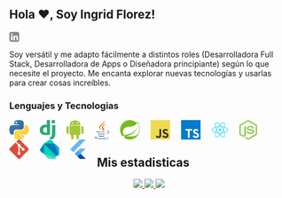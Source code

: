 ## Hola ❤️, Soy Ingrid Florez!

<a href='https://www.linkedin.com/in/ingrid-florez/'><img align='center' alt="linkedin" src="/assets/linkedin.svg" height='18px' style='margin-right: 10px;' /></a>


Soy versátil y me adapto fácilmente a distintos roles (Desarrolladora Full Stack, Desarrolladora de Apps o Diseñadora principiante) según lo que necesite el proyecto. Me encanta explorar nuevas tecnologías y usarlas para crear cosas increíbles.


### Lenguajes y Tecnologias

<a href="https://www.python.org" target="_blank"><img align="left" alt="Python" height ="35px" src="/assets/icons/python-5.svg" style='margin-right: 20px;' ></a>

<a href="https://developer.android.com" target="_blank"> <img align="left" alt="Android" height ="35px" src="/assets/icons/django.svg" style='margin-right: 20px;'> </a>

<a href="https://developer.android.com" target="_blank"> <img align="left" alt="Android" height ="35px" src="/assets/icons/android-6.svg" style='margin-right: 20px;'> </a>

<a href="https://www.java.com" target="_blank"><img align="left" alt="Java" height ="35px" src="/assets/icons/java-14.svg" style='margin-right: 20px;' ></a>

<a href="https://git-scm.com/" target="_blank"> <img src="/assets/icons/spring-3.svg" align="left" alt="git" height='35px' style='margin-right: 20px;'/> </a>

<a href="https://developer.mozilla.org/en-US/docs/Web/JavaScript" target="_blank"> <img align="left" alt="JavaScript" height ="35px"  src="/assets/icons/logo-javascript.svg" style='margin-right: 20px;'> </a>

<a href="https://www.typescriptlang.org/" target="_blank"><img align="left" alt="Typescirpt" height ="35px" src="/assets/icons/typescript.svg" style='margin-right: 20px;'></a>

<a href="https://reactjs.org/" target="_blank"> <img align="left" alt="React" height ="35px" src="/assets/icons/react-2.svg" style='margin-right: 20px;'></a>

<a href="https://nodejs.org" target="_blank"><img align="left" alt="Node.js" height ="35px" src="/assets/icons/nodejs-icon.svg" style='margin-right: 20px;'></a>

<a href="https://git-scm.com/" target="_blank"> <img src="/assets/icons/git-icon.svg" align="left" alt="git" height='35px' style='margin-right: 20px;'/> </a>

<a href="https://git-scm.com/" target="_blank"> <img src="/assets/icons/dart.svg" align="left" alt="git" height='35px' style='margin-right: 20px;'/> </a>

<a href="https://git-scm.com/" target="_blank"> <img src="/assets/icons/flutter.svg" align="left" alt="git" height='35px' style='margin-right: 20px;'/> </a>

<br>
</br>


## Mis estadisticas 

<p align="center">
<a href="https://github.com/IngridFLG">
    <img src="http://github-profile-summary-cards.vercel.app/api/cards/stats?username=ingridflg&theme=tokyonight" />
  </a>
  </a>
  <a href="https://github.com/IngridFLG">
    <img src="https://github-readme-streak-stats.herokuapp.com/?user=IngridFLG&hide_border=true&card_width=338&theme=tokyonight" />
  </a>
  <a href="https://github.com/IngridFLG">
    <img src="http://github-profile-summary-cards.vercel.app/api/cards/repos-per-language?username=IngridFLG&theme=tokyonight" />
  </a>
</p>
